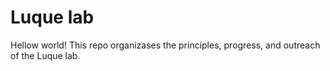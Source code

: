 # Luque lab

Hellow world! This repo organizases the principles, progress, and outreach of the Luque lab.
